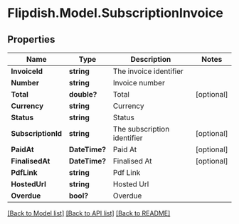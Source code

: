 # Flipdish.Model.SubscriptionInvoice
## Properties

Name | Type | Description | Notes
------------ | ------------- | ------------- | -------------
**InvoiceId** | **string** | The invoice identifier | 
**Number** | **string** | Invoice number | 
**Total** | **double?** | Total | [optional] 
**Currency** | **string** | Currency | 
**Status** | **string** | Status | 
**SubscriptionId** | **string** | The subscription identifier | [optional] 
**PaidAt** | **DateTime?** | Paid At | [optional] 
**FinalisedAt** | **DateTime?** | Finalised At | [optional] 
**PdfLink** | **string** | Pdf Link | 
**HostedUrl** | **string** | Hosted Url | 
**Overdue** | **bool?** | Overdue | 

[[Back to Model list]](../README.md#documentation-for-models) [[Back to API list]](../README.md#documentation-for-api-endpoints) [[Back to README]](../README.md)

